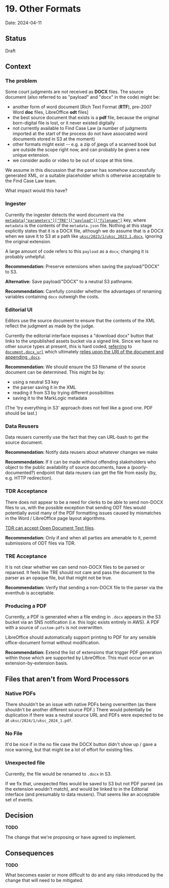 # 19. Other Formats

Date: 2024-04-11

## Status

Draft

## Context

### The problem

Some court judgments are not received as **DOCX** files. The source document (also referred to as "payload" and "docx" in the code) might be:

- another form of word document [Rich Text Format (**RTF**), pre-2007 Word **doc** files, LibreOffice **odt** files]
- the best source document that exists is a **pdf** file, because the original born-digital file is lost, or it never existed digitally
- not currently available to Find Case Law (a number of judgments imported at the start of the process do not have associated word documents stored in S3 at the moment)
- other formats might exist -- e.g. a zip of jpegs of a scanned book but are outside the scope right now, and can probably be given a new unique extension.
- we consider audio or video to be out of scope at this time.

We assume in this discussion that the parser has somehow successfully generated XML, or a suitable placeholder which is otherwise acceptable to the Find Case Law team.

What impact would this have?

### Ingester

Currently the ingester detects the word document via the
[`metadata["parameters"]["TRE"]["payload"]["filename"]`](https://github.com/nationalarchives/ds-caselaw-ingester/blob/5b4272d86e4d1fa07285560a152ef219be76492d/ds-caselaw-ingester/lambda_function.py#L213) key, where
`metadata` is the contents of the `metadata.json` file. Nothing at this stage explicitly states that it is a DOCX file, although we do assume that is a DOCX when we save it to S3 at a path like [`uksc/2023/1/uksc_2023_1.docx`](https://github.com/nationalarchives/ds-caselaw-ingester/blob/5b4272d86e4d1fa07285560a152ef219be76492d/ds-caselaw-ingester/lambda_function.py#L519), ignoring the original extension.

A large amount of code refers to this `payload` as a `docx`; changing it is probably unhelpful.

**Recommendation:** Preserve extensions when saving the payload/"DOCX" to S3.

**Alternative:** Save payload/"DOCX" to a neutral S3 pathname.

**Recommendation:** Carefully consider whether the advantages of renaming variables containing `docx` outweigh the costs.

### Editorial UI

Editors use the source document to ensure that the contents of the XML reflect the judgment as made by the judge.

Currently the editorial interface exposes a "download docx" button that links to the unpublished assets bucket via a signed link. Since we have no other source types at present, this is hard coded, [referring](https://github.com/search?q=repo%3Anationalarchives%2Fds-caselaw-editor-ui%20docx_url&type=code) to [`document.docx_url`](https://github.com/nationalarchives/ds-caselaw-custom-api-client/blob/b7864f56cc8c54f8e0b68cb506b2ddba48138519/src/caselawclient/models/documents.py#L317) which ultimately [relies upon the URI of the document and appending `.docx`](https://github.com/nationalarchives/ds-caselaw-custom-api-client/blob/b7864f56cc8c54f8e0b68cb506b2ddba48138519/src/caselawclient/models/utilities/aws.py#L95).

**Recommendation:** We should ensure the S3 filename of the source document can be determined. This might be by:

- using a neutral S3 key
- the parser saving it in the XML
- reading it from S3 by trying different possibilities
- saving it to the MarkLogic metadata

(The 'try everything in S3' approach does not feel like a good one. PDF should be last.)

### Data Reusers

Data reusers currently use the fact that they can URL-bash to get the source document.

**Recommendation:** Notify data reusers about whatever changes we make

**Recommendation:** If it can be made without offending stakeholders who object to the public availability of source documents, have a (poorly-documented?) endpoint that data reusers can get the file from easily (by, e.g. HTTP redirection).

### TDR Acceptance

There does not appear to be a need for clerks to be able to send non-DOCX files to us, with the possible exception that sending ODT files would potentially avoid many of the PDF formatting issues caused by mismatches in the Word / LibreOffice page layout algorithms.

[TDR can accept Open Document Text files](https://www.nationalarchives.gov.uk/information-management/manage-information/digital-records-transfer/file-formats-transfer/).

**Recommendation:** Only if and when all parties are amenable to it, permit submissions of ODT files via TDR.

### TRE Acceptance

It is not clear whether we can send non-DOCX files to be parsed or reparsed. It feels like TRE should not care and pass the document to the parser as an opaque file, but that might not be true.

**Recommendation:** Verify that sending a non-DOCX file to the parser via the eventhub is acceptable.

### Producing a PDF

Currently, a PDF is generated when a file ending in `.docx` appears in the S3 bucket via an SNS notification (i.e. this logic exists entirely in AWS). A PDF with a source of `custom-pdfs` is not overwritten.

LibreOffice should automatically support printing to PDF for any sensible office-document format without modification.

**Recommendation:** Extend the list of extensions that trigger PDF generation within those which are supported by LibreOffice. This must occur on an extension-by-extension basis.

## Files that aren't from Word Processors

### Native PDFs

There shouldn't be an issue with native PDFs being overwritten (as there shouldn't be another different source PDF.) There would potentially be duplication if there was a neutral source URL and PDFs were expected to be at `uksc/2024/1/uksc_2024_1.pdf`.

### No File

It'd be nice if in the no file case the DOCX button didn't show up / gave a nice warning, but that might be a lot of effort for existing files.

### Unexpected file

Currently, the file would be renamed to `.docx` in S3.

If we fix that, unexpected files would be saved to S3 but not PDF parsed (as the extension wouldn't match), and would be linked to in the Editorial interface (and presumably to data reusers). That seems like an acceptable set of events.

## Decision

**TODO**

The change that we're proposing or have agreed to implement.

## Consequences

**TODO**

What becomes easier or more difficult to do and any risks introduced by the change that will need to be mitigated.
